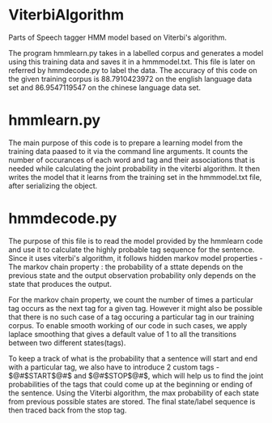 # ViterbiAlgorithm
Parts of Speech tagger HMM model based on Viterbi's algorithm. 

The program hmmlearn.py takes in a labelled corpus and generates a model using this training data and saves it in a hmmmodel.txt. This file is later on referred by hmmdecode.py to label the data. The accuracy of this code on the given training corpus is 88.7910423972 on the english language data set and 86.9547119547 on the chinese language data set.

# hmmlearn.py
The main purpose of this code is to prepare a learning model from the training data paased to it via the command line arguments. It counts the number of occurances of each word and tag and their associations that is needed while calculating the joint probability in the viterbi algorithm. It then writes the model that it learns from the training set in the hmmmodel.txt file, after serializing the object.

# hmmdecode.py
The purpose of this file is to read the model provided by the hmmlearn code and use it to calculate the highly probable tag sequence for the sentence. Since it uses viterbi's algorithm, it follows hidden markov model properties - The markov chain property : the probability of a sttate depends on the previous state and the output observation probability only depends on the state that produces the output.

For the markov chain property, we count the number of times a particular tag occurs as the next tag for a given tag. However it might also be possible that there is no such case of a tag occuring a particular tag in our training corpus. To enable smooth working of our code in such cases, we apply laplace smoothing that gives a default value of 1 to all the transitions between two different states(tags).

To keep a track of what is the probability that a sentence will start and end with a particular tag, we also have to introduce 2 custom tags - $@#$START$@#$ and $@#$STOP$@#$, which will help us to find the joint probabilities of the tags that could come up at the beginning or ending of the sentence. Using the Viterbi algorithm, the max probability of each state from previous possible states are stored. The final state/label sequence is then traced back from the stop tag.